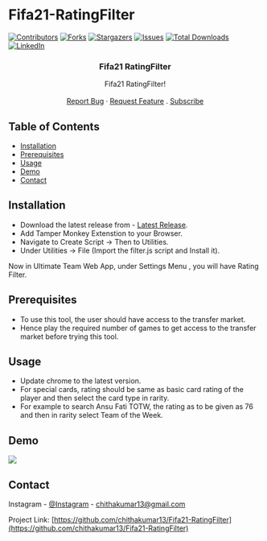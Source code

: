 # Fifa21-RatingFilter 

[![Contributors][contributors-shield]][contributors-url]
[![Forks][forks-shield]][forks-url]
[![Stargazers][stars-shield]][stars-url]
[![Issues][issues-shield]][issues-url] 
[![Total Downloads](https://img.shields.io/github/downloads/chithakumar13/Fifa21-RatingFilter/total.svg)]()
[![LinkedIn][linkedin-shield]][linkedin-url] 
<p align="center"> 
  <h3 align="center">Fifa21 RatingFilter</h3>

  <p align="center">
    Fifa21 RatingFilter!
    <br />  
    <br /> 
    <a href="https://github.com/chithakumar13/Fifa21-RatingFilter/issues">Report Bug</a>
    ·
    <a href="https://github.com/chithakumar13/Fifa21-RatingFilter/issues">Request Feature</a>
  .
  <a href="https://www.youtube.com/channel/UC5eLkjmLU2TcE4oiJM9PsyA?sub_confirmation=1">Subscribe</a> 
  </p>
</p>

<!-- TABLE OF CONTENTS -->
## Table of Contents

* [Installation](#installation)  
* [Prerequisites](#prerequisites)  
* [Usage](#Usage) 
* [Demo](#Demo) 
* [Contact](#contact)

<!-- installation -->
## Installation  

* Download the latest release from - [Latest Release](https://github.com/chithakumar13/Fifa21-RatingFilter/releases/).
* Add Tamper Monkey Extenstion to your Browser.
* Navigate to Create Script -> Then to Utilities.
* Under Utilities -> File (Import the filter.js script and Install it). 

Now in Ultimate Team Web App, under Settings Menu , you will have Rating Filter. 

<!-- Prerequisites -->
## Prerequisites

* To use this tool, the user should have access to the transfer market. 
* Hence play the required number of games to get access to the transfer market before trying this tool. 

<!-- Usage -->
## Usage

* Update chrome to the latest version.
* For special cards, rating should be same as basic card rating of the player and then select the card type in rarity. 
* For example to search Ansu Fati TOTW, the rating as to be given as 76 and then in rarity select Team of the Week. 

<!-- Demo -->
## Demo
![](Demo.gif)

<!-- CONTACT -->
## Contact

Instagram - [@Instagram](https://www.instagram.com/i_m_ck13/) - chithakumar13@gmail.com

Project Link: [https://github.com/chithakumar13/Fifa21-RatingFilter](https://github.com/chithakumar13/Fifa21-RatingFilter)

<!-- MARKDOWN LINKS & IMAGES --> 

[contributors-shield]: https://img.shields.io/github/contributors/chithakumar13/Fifa21-RatingFilter.svg?style=flat-square
[contributors-url]: https://github.com/chithakumar13/Fifa21-RatingFilter/graphs/contributors
[forks-shield]: https://img.shields.io/github/forks/chithakumar13/Fifa21-RatingFilter.svg?style=flat-square
[forks-url]: https://github.com/chithakumar13/Fifa21-RatingFilter/network/members
[stars-shield]: https://img.shields.io/github/stars/chithakumar13/Fifa21-RatingFilter.svg?style=flat-square
[stars-url]: https://github.com/chithakumar13/Fifa21-RatingFilter/stargazers
[issues-shield]: https://img.shields.io/github/issues/chithakumar13/Fifa21-RatingFilter.svg?style=flat-square
[issues-url]: https://github.com/chithakumar13/Fifa21-RatingFilter/issues 
[linkedin-shield]: https://img.shields.io/badge/-LinkedIn-black.svg?style=flat-square&logo=linkedin&colorB=555
[linkedin-url]: https://linkedin.com/in/chithakumar13 
